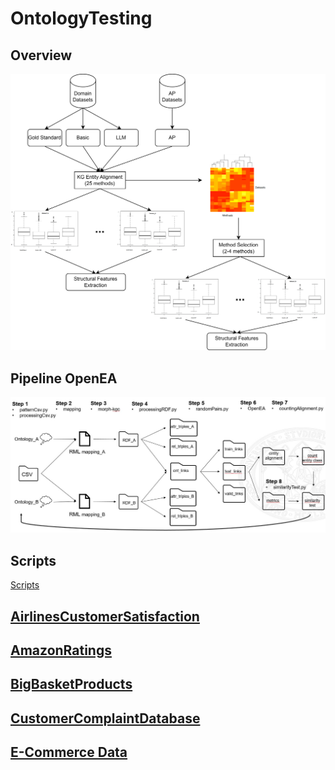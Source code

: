 # OntologyTesting

## Overview

![Overview Figure](./Figures/graphicalAbstract.png "Overview Figure")

## Pipeline OpenEA

![Entity Alignment OpenEA Pipeline](./Figures/pipelineAlignmentOpenEA.JPG "Entity Alignment OpenEA Pipeline")

## Scripts

[Scripts](./Scripts)

## [AirlinesCustomerSatisfaction](./AirlinesCustomerSatisfaction/)

## [AmazonRatings](./AmazonRatings/)

## [BigBasketProducts](./BigBasketProducts/)

## [CustomerComplaintDatabase](./CustomerComplaintDatabase/)

## [E-Commerce Data](./E-CommerceData/)
